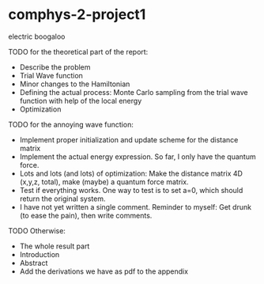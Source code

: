 # comphys-2-project1
electric boogaloo

TODO for the theoretical part of the report:
- Describe the problem
- Trial Wave function
- Minor changes to the Hamiltonian
- Defining the actual process: Monte Carlo sampling from the trial wave function with help of the local energy
- Optimization

TODO for the annoying wave function:
- Implement proper initialization and update scheme for the distance matrix
- Implement the actual energy expression. So far, I only have the quantum force.
- Lots and lots (and lots) of optimization: Make the distance matrix 4D (x,y,z, total), make (maybe) a quantum force matrix. 
- Test if everything works. One way to test is to set a=0, which should return the original system.
- I have not yet written a single comment. Reminder to myself: Get drunk (to ease the pain), then write comments.

TODO Otherwise:
- The whole result part
- Introduction
- Abstract
- Add the derivations we have as pdf to the appendix

